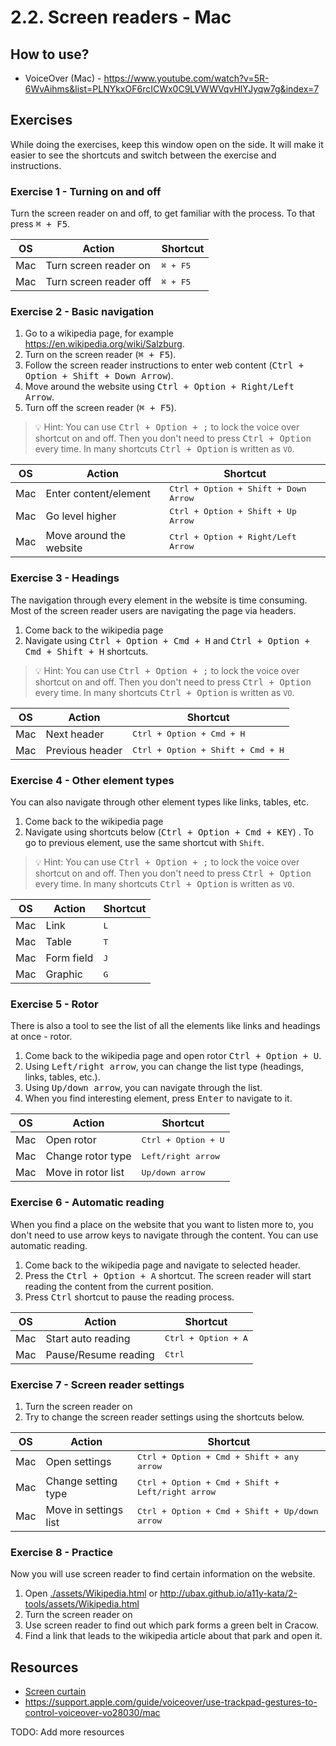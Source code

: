 # 2.2. Screen readers - Mac

## How to use?

- VoiceOver (Mac) - https://www.youtube.com/watch?v=5R-6WvAihms&list=PLNYkxOF6rcICWx0C9LVWWVqvHlYJyqw7g&index=7

## Exercises

While doing the exercises, keep this window open on the side. It will make it easier to see the shortcuts and switch between the exercise and instructions.

### Exercise 1 - Turning on and off

Turn the screen reader on and off, to get familiar with the process. To that press <kbd>⌘ + F5</kbd>.

| OS  | Action                 | Shortcut          |
| --- | ---------------------- | ----------------- |
| Mac | Turn screen reader on  | <kbd>⌘ + F5</kbd> |
| Mac | Turn screen reader off | <kbd>⌘ + F5</kbd> |

### Exercise 2 - Basic navigation

1. Go to a wikipedia page, for example https://en.wikipedia.org/wiki/Salzburg.
2. Turn on the screen reader (<kbd>⌘ + F5</kbd>).
3. Follow the screen reader instructions to enter web content (<kbd>Ctrl + Option + Shift + Down Arrow</kbd>).
4. Move around the website using <kbd>Ctrl + Option + Right/Left Arrow</kbd>.
5. Turn off the screen reader (<kbd>⌘ + F5</kbd>).

> 💡 Hint:
> You can use <kbd>Ctrl + Option + ;</kbd> to lock the voice over shortcut on and off. Then you don't need to press <kbd>Ctrl + Option</kbd> every time.
> In many shortcuts <kbd>Ctrl + Option</kbd> is written as `VO`.

| OS  | Action                  | Shortcut                                      |
| --- | ----------------------- | --------------------------------------------- |
| Mac | Enter content/element   | <kbd>Ctrl + Option + Shift + Down Arrow</kbd> |
| Mac | Go level higher         | <kbd>Ctrl + Option + Shift + Up Arrow</kbd>   |
| Mac | Move around the website | <kbd>Ctrl + Option + Right/Left Arrow</kbd>   |

### Exercise 3 - Headings

The navigation through every element in the website is time consuming. Most of the screen reader users are navigating the page via headers.

1. Come back to the wikipedia page
2. Navigate using <kbd>Ctrl + Option + Cmd + H</kbd> and <kbd>Ctrl + Option + Cmd + Shift + H</kbd> shortcuts.

> 💡 Hint:
> You can use <kbd>Ctrl + Option + ;</kbd> to lock the voice over shortcut on and off. Then you don't need to press <kbd>Ctrl + Option</kbd> every time.
> In many shortcuts <kbd>Ctrl + Option</kbd> is written as `VO`.

| OS  | Action          | Shortcut                                   |
| --- | --------------- | ------------------------------------------ |
| Mac | Next header     | <kbd>Ctrl + Option + Cmd + H</kbd>         |
| Mac | Previous header | <kbd>Ctrl + Option + Shift + Cmd + H</kbd> |

### Exercise 4 - Other element types

You can also navigate through other element types like links, tables, etc.

1. Come back to the wikipedia page
2. Navigate using shortcuts below (<kbd>Ctrl + Option + Cmd + KEY</kbd>) . To go to previous element, use the same shortcut with `Shift`.

> 💡 Hint:
> You can use <kbd>Ctrl + Option + ;</kbd> to lock the voice over shortcut on and off. Then you don't need to press <kbd>Ctrl + Option</kbd> every time.
> In many shortcuts <kbd>Ctrl + Option</kbd> is written as `VO`.

| OS  | Action     | Shortcut     |
| --- | ---------- | ------------ |
| Mac | Link       | <kbd>L</kbd> |
| Mac | Table      | <kbd>T</kbd> |
| Mac | Form field | <kbd>J</kbd> |
| Mac | Graphic    | <kbd>G</kbd> |

### Exercise 5 - Rotor

There is also a tool to see the list of all the elements like links and headings at once - rotor.

1. Come back to the wikipedia page and open rotor <kbd>Ctrl + Option + U</kbd>.
2. Using <kbd>Left/right arrow</kbd>, you can change the list type (headings, links, tables, etc.).
3. Using <kbd>Up/down arrow</kbd>, you can navigate through the list.
4. When you find interesting element, press <kbd>Enter</kbd> to navigate to it.

| OS  | Action             | Shortcut                     |
| --- | ------------------ | ---------------------------- |
| Mac | Open rotor         | <kbd>Ctrl + Option + U</kbd> |
| Mac | Change rotor type  | <kbd>Left/right arrow</kbd>  |
| Mac | Move in rotor list | <kbd>Up/down arrow</kbd>     |

### Exercise 6 - Automatic reading

When you find a place on the website that you want to listen more to, you don't need to use arrow keys to navigate through the content. You can use automatic reading.

1. Come back to the wikipedia page and navigate to selected header.
2. Press the <kbd>Ctrl + Option + A</kbd> shortcut. The screen reader will start reading the content from the current position.
3. Press <kbd>Ctrl</kbd> shortcut to pause the reading process.

| OS  | Action               | Shortcut                     |
| --- | -------------------- | ---------------------------- |
| Mac | Start auto reading   | <kbd>Ctrl + Option + A</kbd> |
| Mac | Pause/Resume reading | <kbd>Ctrl</kbd>              |

### Exercise 7 - Screen reader settings

1. Turn the screen reader on
2. Try to change the screen reader settings using the shortcuts below.

| OS  | Action                | Shortcut                                                  |
| --- | --------------------- | --------------------------------------------------------- |
| Mac | Open settings         | <kbd>Ctrl + Option + Cmd + Shift + any arrow</kbd>        |
| Mac | Change setting type   | <kbd>Ctrl + Option + Cmd + Shift + Left/right arrow</kbd> |
| Mac | Move in settings list | <kbd>Ctrl + Option + Cmd + Shift + Up/down arrow</kbd>    |

### Exercise 8 - Practice

Now you will use screen reader to find certain information on the website.

1. Open [./assets/Wikipedia.html](./assets/Wikipedia.html) or http://ubax.github.io/a11y-kata/2-tools/assets/Wikipedia.html
2. Turn the screen reader on
3. Use screen reader to find out which park forms a green belt in Cracow.
4. Find a link that leads to the wikipedia article about that park and open it.

## Resources

- [Screen curtain](https://support.apple.com/en-us/111797#:~:text=With%20VoiceOver%20turned%20on%2C%20use%20this%20key%20command%20to%20enable%20Screen%20Curtain%3A)
- https://support.apple.com/guide/voiceover/use-trackpad-gestures-to-control-voiceover-vo28030/mac

TODO: Add more resources
